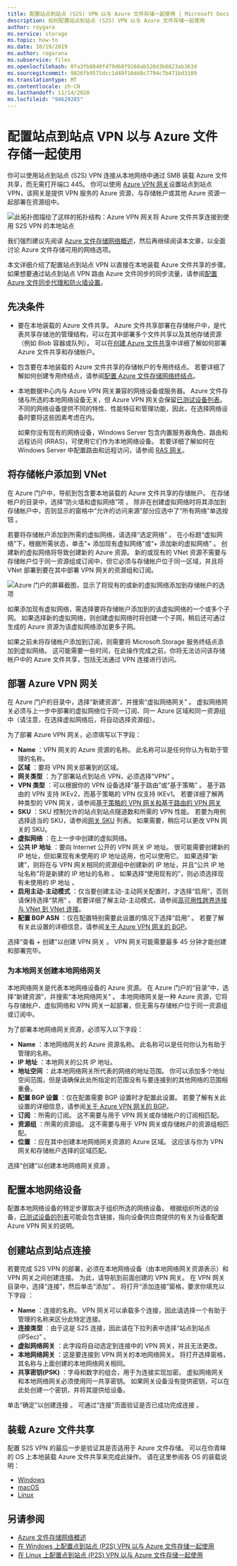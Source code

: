 ```yaml
---
title: 配置站点到站点 (S2S) VPN 以与 Azure 文件存储一起使用 | Microsoft Docs
description: 如何配置站点到站点 (S2S) VPN 以与 Azure 文件存储一起使用
author: roygara
ms.service: storage
ms.topic: how-to
ms.date: 10/19/2019
ms.author: rogarana
ms.subservice: files
ms.openlocfilehash: 0fa3fb8040fd79d68f9260ab520d3b6823ab363d
ms.sourcegitcommit: 9826fb9575dcc1d49f16dd8c7794c7b471bd3109
ms.translationtype: MT
ms.contentlocale: zh-CN
ms.lasthandoff: 11/14/2020
ms.locfileid: "94629285"
---
```

# <a name="configure-a-site-to-site-vpn-for-use-with-azure-files"></a>配置站点到站点 VPN 以与 Azure 文件存储一起使用
你可以使用站点到站点 (S2S) VPN 连接从本地网络中通过 SMB 装载 Azure 文件共享，而无需打开端口 445。 你可以使用 [Azure VPN 网关](../../vpn-gateway/vpn-gateway-about-vpngateways.md)设置站点到站点 VPN，该网关是提供 VPN 服务的 Azure 资源，与存储帐户或其他 Azure 资源一起部署在资源组中。

![此拓扑图描绘了这样的拓扑结构：Azure VPN 网关将 Azure 文件共享连接到使用 S2S VPN 的本地站点](media/storage-files-configure-s2s-vpn/s2s-topology.png)

我们强烈建议先阅读 [Azure 文件存储网络概述](storage-files-networking-overview.md)，然后再继续阅读本文章，以全面讨论 Azure 文件存储可用的网络选项。

本文详细介绍了配置站点到站点 VPN 以直接在本地装载 Azure 文件共享的步骤。 如果想要通过站点到站点 VPN 路由 Azure 文件同步的同步流量，请参阅[配置 Azure 文件同步代理和防火墙设置](storage-sync-files-firewall-and-proxy.md)。

## <a name="prerequisites"></a>先决条件
- 要在本地装载的 Azure 文件共享。 Azure 文件共享部署在存储帐户中，是代表共享存储池的管理结构，可以在其中部署多个文件共享以及其他存储资源（例如 Blob 容器或队列）。 可以在[创建 Azure 文件共享](storage-how-to-create-file-share.md)中详细了解如何部署 Azure 文件共享和存储帐户。

- 包含要在本地装载的 Azure 文件共享的存储帐户的专用终结点。 若要详细了解如何创建专用终结点，请参阅[配置 Azure 文件存储网络终结点](storage-files-networking-endpoints.md?tabs=azure-portal)。 

- 本地数据中心内与 Azure VPN 网关兼容的网络设备或服务器。 Azure 文件存储与所选的本地网络设备无关，但 Azure VPN 网关会保留[已测试设备列表](../../vpn-gateway/vpn-gateway-about-vpn-devices.md)。 不同的网络设备提供不同的特性、性能特征和管理功能，因此，在选择网络设备时要将这些因素考虑在内。

    如果你没有现有的网络设备，Windows Server 包含内置服务器角色、路由和远程访问 (RRAS)，可使用它们作为本地网络设备。 若要详细了解如何在 Windows Server 中配置路由和远程访问，请参阅 [RAS 网关](/windows-server/remote/remote-access/ras-gateway/ras-gateway)。

## <a name="add-storage-account-to-vnet"></a>将存储帐户添加到 VNet
在 Azure 门户中，导航到包含要本地装载的 Azure 文件共享的存储帐户。 在存储帐户的目录中，选择“防火墙和虚拟网络”项  。 除非在创建虚拟网络时将其添加到存储帐户中，否则显示的窗格中“允许的访问来源”部分应选中了“所有网络”单选按钮   。

若要将存储帐户添加到所需的虚拟网络，请选择“选定网络”  。 在小标题“虚拟网络”下，根据所需状态，单击“+ 添加现有虚拟网络”或“+ 添加新的虚拟网络”    。 创建新的虚拟网络将导致创建新的 Azure 资源。 新的或现有的 VNet 资源不需要与存储帐户位于同一资源组或订阅中，但它必须与存储帐户位于同一区域，并且将 VNet 部署到要在其中部署 VPN 网关的资源组和订阅。 

![Azure 门户的屏幕截图，显示了将现有的或新的虚拟网络添加到存储帐户的选项](media/storage-files-configure-s2s-vpn/add-vnet-1.png)

如果添加现有虚拟网络，需选择要将存储帐户添加到的该虚拟网络的一个或多个子网。 如果选择新的虚拟网络，则创建虚拟网络时将创建一个子网，稍后还可通过生成的 Azure 资源为该虚拟网络添加更多子网。

如果之前未将存储帐户添加到订阅，则需要将 Microsoft.Storage 服务终结点添加到虚拟网络。 这可能需要一些时间，在此操作完成之前，你将无法访问该存储帐户中的 Azure 文件共享，包括无法通过 VPN 连接进行访问。 

## <a name="deploy-an-azure-vpn-gateway"></a>部署 Azure VPN 网关
在 Azure 门户的目录中，选择“新建资源”，并搜索“虚拟网络网关”   。 虚拟网络网关必须与上一步中部署的虚拟网络位于同一订阅、同一 Azure 区域和同一资源组中（请注意，在选择虚拟网络后，将自动选择资源组）。 

为了部署 Azure VPN 网关，必须填写以下字段：

- **Name** ：VPN 网关的 Azure 资源的名称。 此名称可以是任何你认为有助于管理的名称。
- **区域** ：要将 VPN 网关部署到的区域。
- **网关类型** ：为了部署站点到站点 VPN，必须选择“VPN”  。
- **VPN 类型** ：可以根据你的 VPN 设备选择“基于路由”或“基于策略”   。 基于路由的 VPN 支持 IKEv2，而基于策略的 VPN 仅支持 IKEv1。 若要详细了解两种类型的 VPN 网关，请参阅[基于策略的 VPN 网关和基于路由的 VPN 网关](../../vpn-gateway/vpn-gateway-connect-multiple-policybased-rm-ps.md#about)
- **SKU** ：SKU 控制允许的站点到站点隧道数和所需的 VPN 性能。 若要为用例选择适当的 SKU，请参阅[网关 SKU](../../vpn-gateway/vpn-gateway-about-vpngateways.md#gwsku) 列表。 如果需要，稍后可以更改 VPN 网关的 SKU。
- **虚拟网络** ：在上一步中创建的虚拟网络。
- **公共 IP 地址** ：要向 Internet 公开的 VPN 网关 IP 地址。 很可能需要创建新的 IP 地址，但如果现有未使用的 IP 地址适用，也可以使用它。 如果选择“新建”，则将在与 VPN 网关相同的资源组中创建新的 IP 地址，并且“公共 IP 地址名称”将是新建的 IP 地址的名称   。 如果选择“使用现有的”，则必须选择现有未使用的 IP 地址  。
- **启用主动-主动模式** ：仅当要创建主动-主动网关配置时，才选择“启用”，否则请保持选择“禁用”   。 若要详细了解主动-主动模式，请参阅[高可用性跨界连接与 VNet 到 VNet 连接](../../vpn-gateway/vpn-gateway-highlyavailable.md)。
- **配置 BGP ASN** ：仅在配置特别需要此设置的情况下选择“启用”  。 若要了解有关此设置的详细信息，请参阅[关于 Azure VPN 网关的 BGP](../../vpn-gateway/vpn-gateway-bgp-overview.md)。

选择“查看 + 创建”以创建 VPN 网关  。 VPN 网关可能需要最多 45 分钟才能创建和部署完毕。

### <a name="create-a-local-network-gateway-for-your-on-premises-gateway"></a>为本地网关创建本地网络网关 
本地网络网关是代表本地网络设备的 Azure 资源。 在 Azure 门户的“目录”中，选择“新建资源”，并搜索“本地网络网关”   。 本地网络网关是一种 Azure 资源，它将与存储帐户、虚拟网络和 VPN 网关一起部署，但无需与存储帐户位于同一资源组或订阅中。 

为了部署本地网络网关资源，必须写入以下字段：

- **Name** ：本地网络网关的 Azure 资源名称。 此名称可以是任何你认为有助于管理的名称。
- **IP 地址** ：本地网关的公共 IP 地址。
- **地址空间** ：此本地网络网关所代表的网络的地址范围。 你可以添加多个地址空间范围，但是请确保此处所指定的范围没有与要连接到的其他网络的范围相重叠。 
- **配置 BGP 设置** ：仅在配置需要 BGP 设置时才配置此设置。 若要了解有关此设置的详细信息，请参阅[关于 Azure VPN 网关的 BGP](../../vpn-gateway/vpn-gateway-bgp-overview.md)。
- **订阅** ：所需的订阅。 这不需要与用于 VPN 网关或存储帐户的订阅相匹配。
- **资源组** ：所需的资源组。 这不需要与用于 VPN 网关或存储帐户的资源组相匹配。
- **位置** ：应在其中创建本地网络网关资源的 Azure 区域。 这应该与你为 VPN 网关和存储帐户选择的区域匹配。

选择“创建”以创建本地网络网关资源  。  

## <a name="configure-on-premises-network-appliance"></a>配置本地网络设备
配置本地网络设备的特定步骤取决于组织所选的网络设备。 根据组织所选的设备，[已测试设备的列表](../../vpn-gateway/vpn-gateway-about-vpn-devices.md)可能会包含链接，指向设备供应商提供的有关为设备配置 Azure VPN 网关的说明。

## <a name="create-the-site-to-site-connection"></a>创建站点到站点连接
若要完成 S2S VPN 的部署，必须在本地网络设备（由本地网络网关资源表示）和 VPN 网关之间创建连接。 为此，请导航到前面创建的 VPN 网关。 在 VPN 网关目录中，选择“连接”，然后单击“添加”   。 将打开“添加连接”窗格，要求你填充以下字段  ：

- **Name** ：连接的名称。 VPN 网关可以承载多个连接，因此请选择一个有助于管理的名称来区分此特定连接。
- **连接类型** ：由于这是 S2S 连接，因此请在下拉列表中选择“站点到站点(IPSec)”  。
- **虚拟网络网关** ：此字段将自动选定到连接中的 VPN 网关，并且无法更改。
- **本地网络网关** ：这是要连接到 VPN 网关的本地网络网关。 将打开选择窗格，其名称与上面创建的本地网络网关相同。
- **共享密钥(PSK)** ：字母和数字的组合，用于为连接实现加密。 虚拟网络网关和本地网络网关必须使用同一共享密钥。 如果网关设备没有提供密钥，可以在此处创建一个密钥，并将其提供给设备。

单击“确定”以创建连接  。 可通过“连接”页面验证是否已成功完成连接  。

## <a name="mount-azure-file-share"></a>装载 Azure 文件共享 
配置 S2S VPN 的最后一步是验证其是否适用于 Azure 文件存储。 可以在你青睐的 OS 上本地装载 Azure 文件共享来完成此操作。 请在这里参阅各 OS 的装载说明：

- [Windows](storage-how-to-use-files-windows.md)
- [macOS](storage-how-to-use-files-mac.md)
- [Linux](storage-how-to-use-files-linux.md)

## <a name="see-also"></a>另请参阅
- [Azure 文件存储网络概述](storage-files-networking-overview.md)
- [在 Windows 上配置点到站点 (P2S) VPN 以与 Azure 文件存储一起使用](storage-files-configure-p2s-vpn-windows.md)
- [在 Linux 上配置点到站点 (P2S) VPN 以与 Azure 文件存储一起使用](storage-files-configure-p2s-vpn-linux.md)